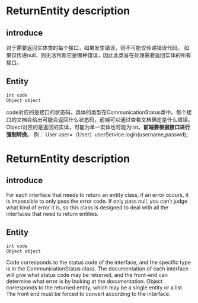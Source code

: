 # ReturnEntity description
## introduce

对于需要返回实体类的每个接口，如果发生错误，则不可能仅传递错误代码。 如果仅传递null，则无法判断它是哪种错误，因此此类旨在处理需要返回实体的所有接口。
## Entity
```
int code
Object object
```
code对应的是接口的状态码，具体的类型在CommunicationStatus类中。每个接口的文档会给出可能会返回什么状态码，前端可以通过查看文档确定是什么错误。
Object对应的是返回的实体，可能为单一实体也可能为list。__前端要根据接口进行强制转换__。
例： User user=（User）userService.login(username,passwd);




# ReturnEntity description
## introduce

For each interface that needs to return an entity class, if an error occurs, it is impossible to only pass the error code. If only pass null, you can’t judge what kind of error it is, so this class is designed to deal with all the interfaces that need to return entities.
## Entity
```
int code
Object object
```
Code corresponds to the status code of the interface, and the specific type is in the CommunicationStatus class. The documentation of each interface will give what status code may be returned, and the front-end can determine what error is by looking at the documentation.
Object corresponds to the returned entity, which may be a single entity or a list. The front end must be forced to convert according to the interface.